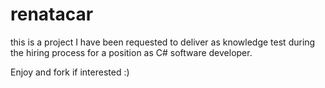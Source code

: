 # renatacar

this is a project I have been requested to deliver as knowledge test during the hiring process for a position as C# software developer.

Enjoy and fork if interested :)

